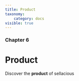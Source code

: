 ```yaml
---
title: Product
taxonomy:
    category: docs
visible: true
---
```


### Chapter 6

# Product

Discover the **product** of sellacious